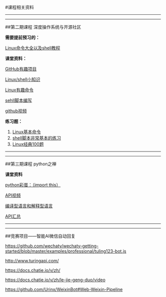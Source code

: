 #课程相关资料

---

---

##第二期课程 深度操作系统与开源社区

**需要提前预习的：**

[Linux命令大全以及shell教程](https://www.runoob.com/linux/linux-command-manual.html)



**课堂资料：**

[GitHub有趣项目](https://sspai.com/post/53991)

[Linux/shell小知识](https://www.jb51.net/article/39507.htm)

[Linux有趣命令](https://blog.csdn.net/dghggij/article/details/84137605)

[sehll脚本编写](https://blog.csdn.net/rujianxuezha/article/details/79805244)

[github视频](https://www.bilibili.com/video/av14137413?from=search&seid=11985805032937667372)

**练习题：**

1. [Linux基本命令](https://blog.csdn.net/sunfengye/article/details/88742252)
2. [shell脚本非常基本的练习](https://www.jb51.net/article/135168.htm)
3. [Linux经典100题](https://blog.csdn.net/zhouzhuo_csuft/article/details/80755410)


---

---

##第三期课程 python之禅

**课堂资料**

[python彩蛋：（import this）](https://blog.csdn.net/qq_41597912/article/details/81459804)

[API视频](https://www.bilibili.com/video/av16873749?from=search&seid=10805057249567621116)

[编译型语言和解释型语言](https://blog.csdn.net/zhusongziye/article/details/78670050)

[API汇总](https://blog.csdn.net/xiaoyou_yonyou/article/details/81536704)


---

---

##竞赛项目——智能AI微信自动回复

https://github.com/wechaty/wechaty-getting-started/blob/master/examples/professional/tuling123-bot.js

http://www.turingapi.com/

https://docs.chatie.io/v/zh/

https://docs.chatie.io/v/zh/le-jie-geng-duo/video

https://github.com/Urinx/WeixinBot#Web-Weixin-Pipeline
